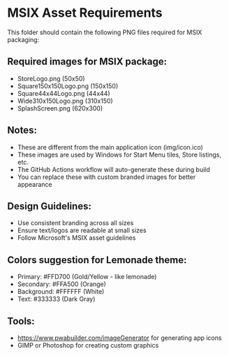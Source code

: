 # MSIX Asset Requirements

This folder should contain the following PNG files required for MSIX packaging:

## Required images for MSIX package:
- StoreLogo.png (50x50)
- Square150x150Logo.png (150x150) 
- Square44x44Logo.png (44x44)
- Wide310x150Logo.png (310x150)
- SplashScreen.png (620x300)

## Notes:
- These are different from the main application icon (img/icon.ico)
- These images are used by Windows for Start Menu tiles, Store listings, etc.
- The GitHub Actions workflow will auto-generate these during build
- You can replace these with custom branded images for better appearance

## Design Guidelines:
- Use consistent branding across all sizes
- Ensure text/logos are readable at small sizes
- Follow Microsoft's MSIX asset guidelines

## Colors suggestion for Lemonade theme:
- Primary: #FFD700 (Gold/Yellow - like lemonade)
- Secondary: #FFA500 (Orange)  
- Background: #FFFFFF (White)
- Text: #333333 (Dark Gray)

## Tools:
- https://www.pwabuilder.com/imageGenerator for generating app icons
- GIMP or Photoshop for creating custom graphics
